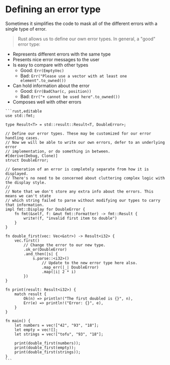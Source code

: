 # Defining an error type

Sometimes it simplifies the code to mask all of the different errors with a
single type of error.



> Rust allows us to define our own error types. In general, a "good" error type:

* Represents different errors with the same type
* Presents nice error messages to the user
* Is easy to compare with other types
    - Good: `Err(EmptyVec)`
    - Bad: `Err("Please use a vector with at least one element".to_owned())`
* Can hold information about the error
    - Good: `Err(BadChar(c, position))`
    - Bad: `Err("+ cannot be used here".to_owned())`
* Composes well with other errors

~~~admonish tip title="> We'll show this with a custom error." collapsible=true
```rust,editable
use std::fmt;

type Result<T> = std::result::Result<T, DoubleError>;

// Define our error types. These may be customized for our error handling cases.
// Now we will be able to write our own errors, defer to an underlying error
// implementation, or do something in between.
#[derive(Debug, Clone)]
struct DoubleError;

// Generation of an error is completely separate from how it is displayed.
// There's no need to be concerned about cluttering complex logic with the display style.
//
// Note that we don't store any extra info about the errors. This means we can't state
// which string failed to parse without modifying our types to carry that information.
impl fmt::Display for DoubleError {
    fn fmt(&self, f: &mut fmt::Formatter) -> fmt::Result {
        write!(f, "invalid first item to double")
    }
}

fn double_first(vec: Vec<&str>) -> Result<i32> {
    vec.first()
        // Change the error to our new type.
        .ok_or(DoubleError)
        .and_then(|s| {
            s.parse::<i32>()
                // Update to the new error type here also.
                .map_err(|_| DoubleError)
                .map(|i| 2 * i)
        })
}

fn print(result: Result<i32>) {
    match result {
        Ok(n) => println!("The first doubled is {}", n),
        Err(e) => println!("Error: {}", e),
    }
}

fn main() {
    let numbers = vec!["42", "93", "18"];
    let empty = vec![];
    let strings = vec!["tofu", "93", "18"];

    print(double_first(numbers));
    print(double_first(empty));
    print(double_first(strings));
}
```
~~~
